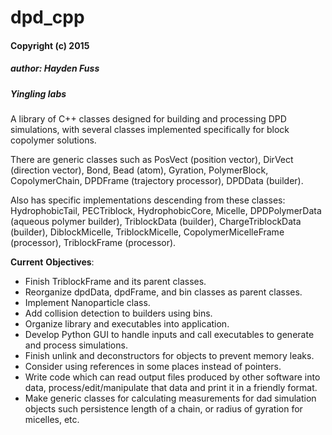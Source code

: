 # dpd_cpp
#### Copyright (c) 2015
##### author: Hayden Fuss
##### Yingling labs


A library of C++ classes designed for building and processing DPD simulations, with several classes implemented specifically for block copolymer solutions.

There are generic classes such as PosVect (position vector), DirVect (direction vector), Bond, Bead (atom), Gyration, PolymerBlock, CopolymerChain, DPDFrame (trajectory processor), DPDData (builder).

Also has specific implementations descending from these classes: HydrophobicTail, PECTriblock, HydrophobicCore, Micelle, DPDPolymerData (aqueous polymer builder), TriblockData (builder), ChargeTriblockData (builder), DiblockMicelle, TriblockMicelle, CopolymerMicelleFrame (processor), TriblockFrame (processor).

__Current__ __Objectives__:  
* Finish TriblockFrame and its parent classes.  
* Reorganize dpdData, dpdFrame, and bin classes as parent classes.  
* Implement Nanoparticle class.  
* Add collision detection to builders using bins.  
* Organize library and executables into application.  
* Develop Python GUI to handle inputs and call executables to generate and process simulations.  
* Finish unlink and deconstructors for objects to prevent memory leaks.  
* Consider using references in some places instead of pointers.  
* Write code which can read output files produced by other software into data, process/edit/manipulate that data and print it in a friendly format.  
* Make generic classes for calculating measurements for dad simulation objects such persistence length of a chain, or radius of gyration for micelles, etc.